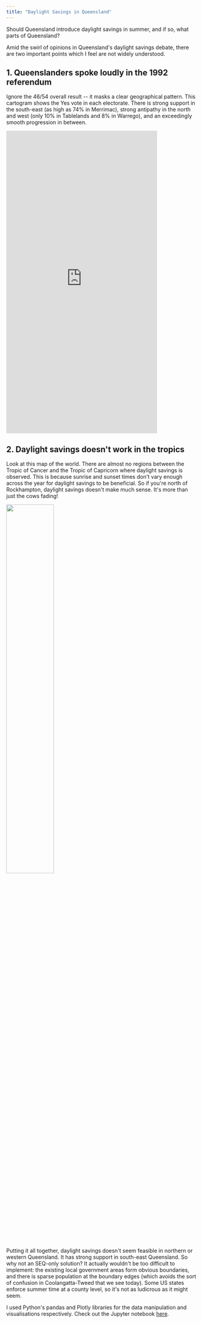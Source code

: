 ```yaml
---
title: "Daylight Savings in Queensland"
---
```


Should Queensland introduce daylight savings in summer, and if so, what parts of Queensland?

Amid the swirl of opinions in Queensland's daylight savings debate, there are two important points which I feel are not widely understood.

## 1. Queenslanders spoke loudly in the 1992 referendum
Ignore the 46/54 overall result -- it masks a clear geographical pattern. This cartogram shows the Yes vote in each electorate. There is strong support in the south-east (as high as 74% in Merrimac), strong antipathy in the north and west (only 10% in Tablelands and 8% in Warrego), and an exceedingly smooth progression in between.

<iframe width="400" height="800" frameborder="0" scrolling="no" src="https://luke-fitz.github.io/files/ds_ref_1992_cartogram.html"></iframe>

## 2. Daylight savings doesn't work in the tropics
Look at this map of the world. There are almost no regions between the Tropic of Cancer and the Tropic of Capricorn where daylight savings is observed. This is because sunrise and sunset times don't vary enough across the year for daylight savings to be beneficial. So if you're north of Rockhampton, daylight savings doesn't make much sense. It's more than just the cows fading!

<img width="50%" src="https://luke-fitz.github.io/files/DS_World_Map_Tropics.png">

Putting it all together, daylight savings doesn't seem feasible in northern or western Queensland. It has strong support in south-east Queensland. So why not an SEQ-only solution? It actually wouldn't be too difficult to implement: the existing local government areas form obvious boundaries, and there is sparse population at the boundary edges (which avoids the sort of confusion in Coolangatta-Tweed that we see today). Some US states enforce summer time at a county level, so it's not as ludicrous as it might seem.

I used Python's pandas and Plotly libraries for the data manipulation and visualisations respectively. Check out the Jupyter notebook [here](https://github.com/luke-fitz/projects/blob/main/daylight_savings/daylight_savings_referendum.ipynb).
